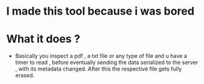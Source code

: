 

# I made this tool because i was bored 


# What it does ?
- Basically you inspect a pdf , a txt file or any type of file and u have a timer to read , before eventually sending the data serialized to the server , with its metadata changed. After this the respective file gets fully erased.

